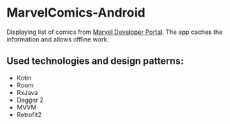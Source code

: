 # MarvelComics-Android

Displaying list of comics from [Marvel Developer Portal](https://developer.marvel.com/).
The app caches the information and allows offline work.

## Used technologies and design patterns:

  - Kotin
  - Room
  - RxJava
  - Dagger 2
  - MVVM
  - Retrofit2
